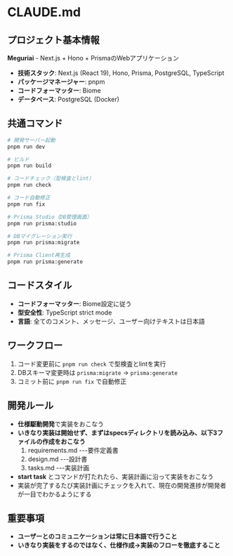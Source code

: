 # CLAUDE.md

## プロジェクト基本情報

**Meguriai** - Next.js + Hono + PrismaのWebアプリケーション

- **技術スタック**: Next.js (React 19), Hono, Prisma, PostgreSQL, TypeScript
- **パッケージマネージャー**: pnpm
- **コードフォーマッター**: Biome
- **データベース**: PostgreSQL (Docker)

## 共通コマンド

```bash
# 開発サーバー起動
pnpm run dev

# ビルド
pnpm run build

# コードチェック（型検査とlint）
pnpm run check

# コード自動修正
pnpm run fix

# Prisma Studio（DB管理画面）
pnpm run prisma:studio

# DBマイグレーション実行
pnpm run prisma:migrate

# Prisma Client再生成
pnpm run prisma:generate
```

## コードスタイル

- **コードフォーマッター**: Biome設定に従う
- **型安全性**: TypeScript strict mode
- **言語**: 全てのコメント、メッセージ、ユーザー向けテキストは日本語

## ワークフロー

1. コード変更前に `pnpm run check` で型検査とlintを実行
2. DBスキーマ変更時は `prisma:migrate` → `prisma:generate`
3. コミット前に `pnpm run fix` で自動修正


## 開発ルール
- **仕様駆動開発**で実装をおこなう
- **いきなり実装は開始せず、まずはspecsディレクトリを読み込み、以下3ファイルの作成をおこなう**
  1. requirements.md ---要件定義書
  2. design.md ---設計書
  3. tasks.md ---実装計画
- **start task** とコマンドが打たれたら、実装計画に沿って実装をおこなう
- 実装が完了するたび実装計画にチェックを入れて、現在の開発進捗が開発者が一目でわかるようにする

## 重要事項

- **ユーザーとのコミュニケーションは常に日本語で行うこと**
- **いきなり実装をするのではなく、仕様作成→実装のフローを徹底すること**
